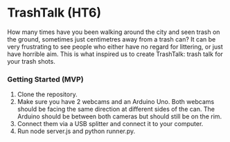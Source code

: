 # TrashTalk (HT6)
How many times have you been walking around the city and seen trash on the ground, sometimes just centimetres away from a trash can? It can be very frustrating to see people who either have no regard for littering, or just have horrible aim. This is what inspired us to create TrashTalk: trash talk for your trash shots.

### Getting Started (MVP)
1. Clone the repository.
2. Make sure you have 2 webcams and an Arduino Uno. Both webcams should be facing the same direction at different sides of the can. The Arduino should be between both cameras but should still be on the rim.
3. Connect them via a USB splitter and connect it to your computer.
4. Run node server.js and python runner.py.
